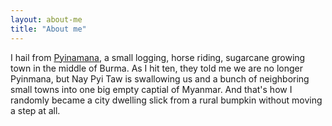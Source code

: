 ```yaml
---
layout: about-me
title: "About me"
---
```


I hail from [Pyinamana](https://en.wikipedia.org/wiki/Pyinmana), a small logging, horse riding, sugarcane growing town in the middle of Burma. As I hit ten, they told me we are no longer Pyinmana, but Nay Pyi Taw is swallowing us and a bunch of neighboring small towns into one big empty captial of Myanmar. And that's how I randomly became a city dwelling slick from a rural bumpkin without moving a step at all.


